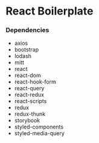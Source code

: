 # React Boilerplate

### Dependencies 
- axios
- bootstrap
- lodash
- mitt
- react
- react-dom
- react-hook-form
- react-query
- react-redux
- react-scripts
- redux
- redux-thunk
- storybook
- styled-components
- styled-media-query